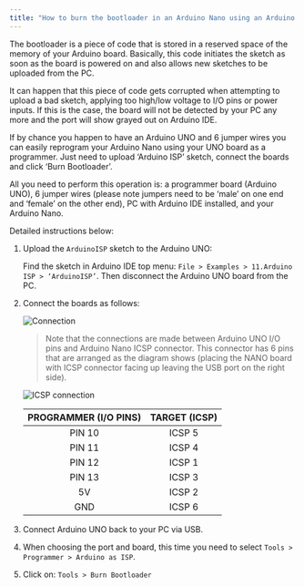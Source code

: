 ```yaml
---
title: "How to burn the bootloader in an Arduino Nano using an Arduino UNO"
---
```


The bootloader is a piece of code that is stored in a reserved space of the memory of your Arduino board. Basically, this code initiates the sketch as soon as the board is powered on and also allows new sketches to be uploaded from the PC.

It can happen that this piece of code gets corrupted when attempting to upload a bad sketch, applying too high/low voltage to I/O pins or power inputs. If this is the case, the board will not be detected by your PC any more and the port will show grayed out on Arduino IDE.

If by chance you happen to have an Arduino UNO and 6 jumper wires you can easily reprogram your Arduino Nano using your UNO board as a programmer. Just need to upload ‘Arduino ISP’ sketch, connect the boards and click ‘Burn Bootloader’.

All you need to perform this operation is: a programmer board (Arduino UNO), 6 jumper wires (please note jumpers need to be ‘male’ on one end and ‘female’ on the other end), PC with Arduino IDE installed, and your Arduino Nano.

Detailed instructions below:

1. Upload the `ArduinoISP` sketch to the Arduino UNO:

   Find the sketch in Arduino IDE top menu: `File > Examples > 11.Arduino ISP > ‘ArduinoISP’`. Then disconnect the Arduino UNO board from the PC.

2. Connect the boards as follows:

   ![Connection](img/uno-to-nano_connection.png)

   > Note that the connections are made between Arduino UNO I/O pins and Arduino Nano ICSP connector. This connector has 6 pins that are arranged as the diagram shows (placing the NANO board with ICSP connector facing up leaving the USB port on the right side).

   ![ICSP connection](img/ICSP_names.png)

   |PROGRAMMER (I/O PINS) | TARGET (ICSP) |
   |:-------------------:|:-----------------:|
   | PIN 10 | ICSP 5 |
   | PIN 11 | ICSP 4 |
   | PIN 12 | ICSP 1 |
   | PIN 13 | ICSP 3 |
   | 5V | ICSP 2 |
   | GND | ICSP 6 |

3. Connect Arduino UNO back to your PC via USB.

4. When choosing the port and board, this time you need to select `Tools > Programmer > Arduino as ISP`.

5. Click on: `Tools > Burn Bootloader`

